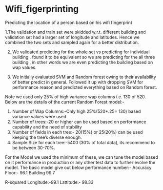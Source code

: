 # Wifi_figerprinting
Predicting the location of a person based on his wifi fingerprint


1.The validation and train set were skidded w.r.t. different building and validation set had a larger set of longitude and latitudes.
Hence we combined the two sets and  sampled again for a better distribution.

2. We validated  predicting for the whole set vs predicting for individual building , found it to be equivalent so we are predicting for the all three building , in other words we are even predicting the building based on wap values.

3. We initially evaluated SVM and Random forest owing to their availability of better predict in general. Followed it up with dropping SVM for performance reason and predicted everything based on Random forest.

Note we used only 25% of high variance wap columns i.e.  130 of 520. Below are the details of the current Random Forest model:-
1. Number of Wap Columns:-Only high 25%(520*.25= 130) based variance values were used
2. Number of trees:-20 or higher can be used based on performance capability and the need of stability
3. Number of fields in each tree:- 20(15%) or 25(20%) can be used keeping the tree’s diverse enough.
4. Sample Size for each tree:-5400 (30% of total data), its recommend to be between 30-70%.

For the Model we used the minimum of these, we can tune the model based on it performance in production or any other test data to further evolve the model.
The basic model give out below performance number:-
Accuracy 
Floor:- 96.1
Building 99.7

R-squared
Longitude:-99.1
Lattitude:- 98.33
